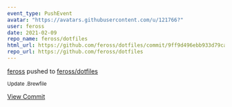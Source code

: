 ```yaml
---
event_type: PushEvent
avatar: "https://avatars.githubusercontent.com/u/121766?"
user: feross
date: 2021-02-09
repo_name: feross/dotfiles
html_url: https://github.com/feross/dotfiles/commit/9ff9d496ebb933d79ca29bc58214f4bc576e02b8
repo_url: https://github.com/feross/dotfiles
---
```


<a href='https://github.com/feross' target='_blank'>feross</a> pushed to <a href='https://github.com/feross/dotfiles' target='_blank'>feross/dotfiles</a>

<small>Update .Brewfile</small>

<a href='https://github.com/feross/dotfiles/commit/9ff9d496ebb933d79ca29bc58214f4bc576e02b8' target='_blank'>View Commit</a>